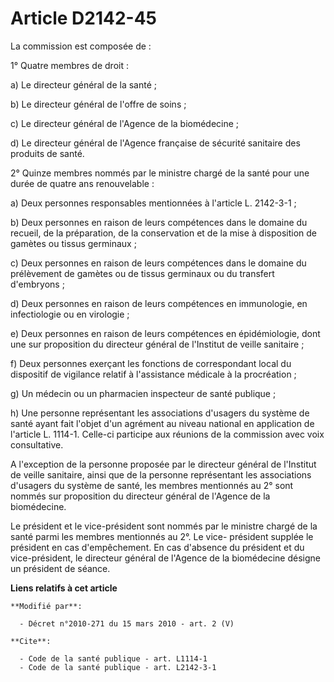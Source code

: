 # Article D2142-45

La commission est composée de : 

1° Quatre membres de droit : 

a) Le directeur général de la santé ; 

b) Le           directeur général de l'offre de soins  ; 

c) Le directeur général de l'Agence de la biomédecine ; 

d) Le directeur général de l'Agence française de sécurité sanitaire des produits de santé. 

2° Quinze membres nommés par le ministre chargé de la santé pour une durée de quatre ans renouvelable : 

a) Deux personnes responsables mentionnées à l'article L. 2142-3-1 ; 

b) Deux personnes en raison de leurs compétences dans le domaine du recueil, de la préparation, de la conservation et de la
mise à disposition de gamètes ou tissus germinaux ; 

c) Deux personnes en raison de leurs compétences dans le domaine du prélèvement de gamètes ou de tissus germinaux ou du
transfert d'embryons ; 

d) Deux personnes en raison de leurs compétences en immunologie, en infectiologie ou en virologie ; 

e) Deux personnes en raison de leurs compétences en épidémiologie, dont une sur proposition du directeur général de
l'Institut de veille sanitaire ; 

f) Deux personnes exerçant les fonctions de correspondant local du dispositif de vigilance relatif à l'assistance médicale à
la procréation ; 

g) Un médecin ou un pharmacien inspecteur de santé publique ; 

h) Une personne représentant les associations d'usagers du système de santé ayant fait l'objet d'un agrément au niveau
national en application de l'article L. 1114-1. Celle-ci participe aux réunions de la commission avec voix consultative.

A l'exception de la personne proposée par le directeur général de l'Institut de veille sanitaire, ainsi que de la personne
représentant les associations d'usagers du système de santé, les membres mentionnés au 2° sont nommés sur proposition du
directeur général de l'Agence de la biomédecine. 

Le président et le vice-président sont nommés par le ministre chargé de la santé parmi les membres mentionnés au 2°. Le vice-
président supplée le président en cas d'empêchement. En cas d'absence du président et du vice-président, le directeur général
de l'Agence de la biomédecine désigne un président de séance.

**Liens relatifs à cet article**

	**Modifié par**:

	  - Décret n°2010-271 du 15 mars 2010 - art. 2 (V)

	**Cite**:

	  - Code de la santé publique - art. L1114-1
	  - Code de la santé publique - art. L2142-3-1
